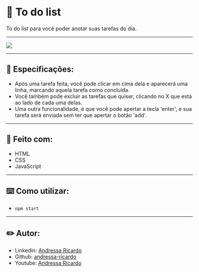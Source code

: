 # 📑 To do list

To do list para você poder anotar suas tarefas do dia.

<hr/>

![](https://i.imgur.com/exjrW7o.png)

<hr/>

## 🔎 Especificações:

- Após uma tarefa feita, você pode clicar em cima dela e aparecerá uma linha, marcando aquela tarefa como concluida.
- Você também pode excluir as tarefas que quiser, clicando no X que está ao lado de cada uma delas. 
- Uma outra funcionalidade, é que você pode apertar a tecla 'enter', e sua tarefa será enviada sem ter que apertar o botão 'add'.

<hr/>

##  📖  Feito com:

- HTML
- CSS
- JavaScript

<hr/>

## ⌨️ Como utilizar:

- `npm start`

<hr/>

## ✏️ Autor:

- Linkedin: [Andressa Ricardo](https://www.linkedin.com/in/andressa-ricardo/)
- Github: [andressa-ricardo](https://github.com/andressa-ricardo)
- Youtube: [Andressa Ricardo](https://www.youtube.com/channel/UClWchUw2pxmTfQt3xpVN9yw)